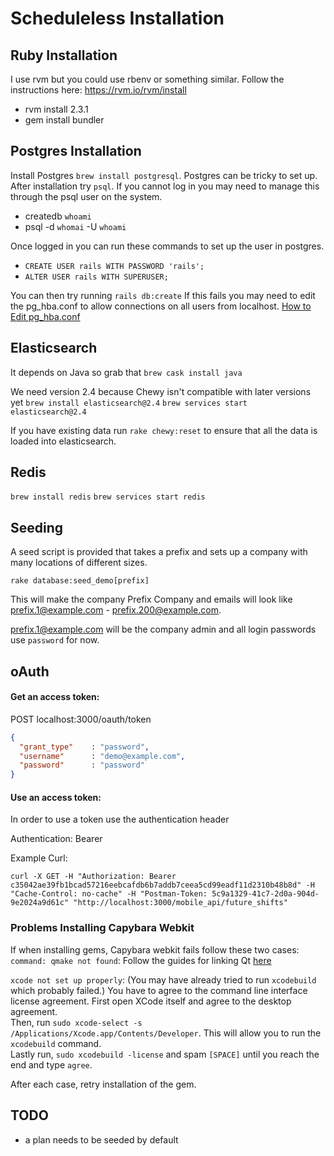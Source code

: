 # Scheduleless Installation

## Ruby Installation

I use rvm but you could use rbenv or something similar. Follow the instructions
here: 
https://rvm.io/rvm/install

* rvm install 2.3.1
* gem install bundler

## Postgres Installation

Install Postgres `brew install postgresql`. Postgres can be tricky to set up. After installation try
`psql`. If you cannot log in you may need to manage this through the psql user
on the system.

* createdb `whoami`
* psql -d `whomai` -U `whoami` 

Once logged in you can run these commands to set up the user in postgres.
* `CREATE USER rails WITH PASSWORD 'rails';`
* `ALTER USER rails WITH SUPERUSER;`

You can then try running `rails db:create` If this fails you may need to edit
the pg_hba.conf to allow connections on all users from localhost.
[How to Edit pg_hba.conf](https://www.postgresql.org/docs/9.1/static/auth-pg-hba-conf.html)

## Elasticsearch

It depends on Java so grab that
`brew cask install java`

We need version 2.4 because Chewy isn't compatible with later versions yet
`brew install elasticsearch@2.4`
`brew services start elasticsearch@2.4`

If you have existing data run `rake chewy:reset` to ensure that all the data is
loaded into elasticsearch.

## Redis

`brew install redis`
`brew services start redis`

## Seeding

A seed script is provided that takes a prefix and sets up a company with many
locations of different sizes.

`rake database:seed_demo[prefix]`

This will make the company Prefix Company and emails will look like
prefix.1@example.com - prefix.200@example.com.

prefix.1@example.com will be the company admin and all login passwords use
`password` for now.

## oAuth

#### Get an access token:

POST localhost:3000/oauth/token

```json
{
  "grant_type"    : "password",
  "username"      : "demo@example.com",
  "password"      : "password"
}
```

#### Use an access token:

In order to use a token use the authentication header

Authentication: Bearer <TokenGoeshere>

Example Curl:
```
curl -X GET -H "Authorization: Bearer c35042ae39fb1bcad57216eebcafdb6b7addb7ceea5cd99eadf11d2310b48b8d" -H "Cache-Control: no-cache" -H "Postman-Token: 5c9a1329-41c7-2d0a-904d-9e2024a9d61c" "http://localhost:3000/mobile_api/future_shifts"
```

### Problems Installing Capybara Webkit
If when installing gems, Capybara webkit fails follow these two cases:  
`command: qmake not found`: Follow the guides for linking Qt [here](https://github.com/thoughtbot/capybara-webkit/wiki/Installing-Qt-and-compiling-capybara-webkit)

`xcode not set up properly`: (You may have already tried to run `xcodebuild` which probably failed.) You have to agree to the command line interface license agreement. First open XCode itself and agree to the desktop agreement.  
Then, run `sudo xcode-select -s /Applications/Xcode.app/Contents/Developer`. This will allow you to run the `xcodebuild` command.  
Lastly run, `sudo xcodebuild -license` and spam `[SPACE]` until you reach the end and type `agree`.

After each case, retry installation of the gem.


## TODO

* a plan needs to be seeded by default
